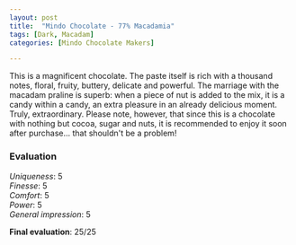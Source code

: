 ```yaml
---
layout: post
title:  "Mindo Chocolate - 77% Macadamia"
tags: [Dark, Macadam] 
categories: [Mindo Chocolate Makers]

---
```



This is a magnificent chocolate. The paste itself is rich with a thousand notes, floral, fruity, buttery, delicate and powerful. The marriage with the macadam praline is superb: when a piece of nut is added to the mix, it is a candy within a candy, an extra pleasure in an already delicious moment.
Truly, extraordinary.
Please note, however, that since this is a chocolate with nothing but cocoa, sugar and nuts, it is recommended to enjoy it soon after purchase... that shouldn't be a problem!

### Evaluation

_Uniqueness_: 5  
_Finesse_: 5  
_Comfort_: 5  
_Power_: 5  
_General impression_: 5

**Final evaluation**: 25/25